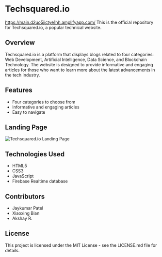 # Techsquared.io
https://main.d2uo5jictye1hh.amplifyapp.com/
This is the official repository for Techsquared.io, a popular technical website.

## Overview

Techsquared.io is a platform that displays blogs related to four categories: Web Development, Artificial Intelligence, Data Science, and Blockchain Technology. The website is designed to provide informative and engaging articles for those who want to learn more about the latest advancements in the tech industry.

## Features

- Four categories to choose from
- Informative and engaging articles
- Easy to navigate

## Landing Page

![Techsquared.io Landing Page](https://user-images.githubusercontent.com/85047980/229383415-f358ab64-190b-47c1-9c1a-f59861545cac.png)

## Technologies Used

- HTML5
- CSS3
- JavaScript
- Firebase Realtime database

## Contributors

- Jaykumar Patel
- Xiaoxing Bian
- Akshay R.

## License

This project is licensed under the MIT License - see the LICENSE.md file for details.
